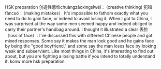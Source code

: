 HSK preparation
创造性思维chuàngzàoxìngsīwéi：  (creative thinking)
犯错fàncuò：（making mistakes）
It's impossible to fathom exactly what you need to do to gain face, or indeed to avoid losing it. When I got to China, I was surprised at the way some men seemed happy and indeed obliged to carry their partner's handbag around. I thought it illustrated a clear 丢脸（loss of face）. I've discussed this with different Chinese people and got mixed responses. Some say it makes the man look good and he gains face by being the "good boyfriend," and some say the man loses face by looking weak and subservient. Like most things in China, it's interesting to find out about, but you are fighting a losing battle if you intend to totally understand it. konw more hsk preparation
